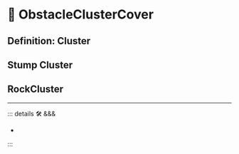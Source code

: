 
# 🔻 <via>ObstacleClusterCover</via>

## Definition: Cluster

## Stump Cluster

## RockCluster

---

<!-- =================================================== -->
<!-- =================================================== -->
<!-- =================================================== -->
<!-- =================================================== -->
<!-- =================================================== -->
::: details 🛠 <dev>&&&</dev>

-

:::
